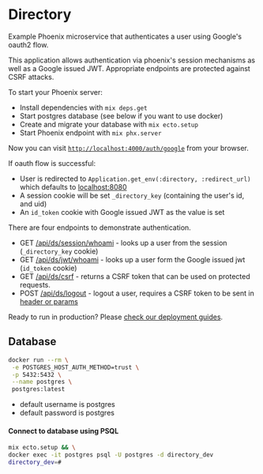 # Directory
Example Phoenix microservice that authenticates a user using Google's oauth2 flow.

This application allows authentication via phoenix's session mechanisms as well as a Google issued JWT. Appropriate endpoints are protected against CSRF attacks.

To start your Phoenix server:

  * Install dependencies with `mix deps.get`
  * Start postgres database (see below if you want to use docker)
  * Create and migrate your database with `mix ecto.setup`
  * Start Phoenix endpoint with `mix phx.server`

Now you can visit [`http://localhost:4000/auth/google`](http://localhost:4000/auth/google) from your browser.

If oauth flow is successful:
* User is redirected to `Application.get_env(:directory, :redirect_url)` which defaults to [localhost:8080]("http://localhost:8080")
* A session cookie will be set `_directory_key` (containing the user's id, and uid)
* An `id_token` cookie with Google issued JWT as the value is set

There are four endpoints to demonstrate authentication. 
* GET [/api/ds/session/whoami](localhost:8080/api/ds/session/whoami) - looks up a user from the session (`_directory_key` cookie)
* GET [/api/ds/jwt/whoami](localhost:8080/api/ds/jwt/whoami) - looks up a user form the Google issued jwt (`id_token` cookie)
* GET [/api/ds/csrf](localhost:8080/api/ds/csrf) - returns a CSRF token that can be used on protected requests.
* POST [/api/ds/logout](localhost:8080/api/ds/logout) - logout a user, requires a CSRF token to be sent in [header or params](https://hexdocs.pm/plug/Plug.CSRFProtection.html) 


Ready to run in production? Please [check our deployment guides](https://hexdocs.pm/phoenix/deployment.html).

## Database
```bash
docker run --rm \
 -e POSTGRES_HOST_AUTH_METHOD=trust \
 -p 5432:5432 \
 --name postgres \
 postgres:latest
```  
* default username is postgres
* default password is postgres

#### Connect to database using PSQL
```bash
mix ecto.setup && \
docker exec -it postgres psql -U postgres -d directory_dev
directory_dev=#
```
